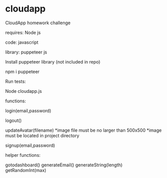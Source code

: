 # cloudapp
CloudApp  homework challenge

requires: Node js

code: javascript

library: puppeteer js


Install puppeteer library (not included in repo)

npm i puppeteer


Run tests:  

Node cloudapp.js


functions:

login(email,password)

logout()

updateAvatar(filename)
*image file must be no larger than 500x500
*image must be located in project directory

signup(email,password)


helper functions:

gotodashboard()
generateEmail()
generateString(length)
getRandomInt(max)
